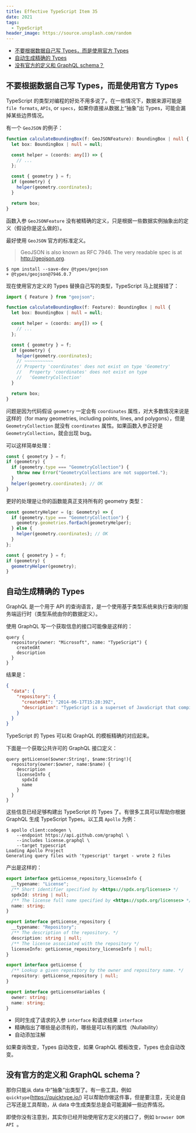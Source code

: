 ```yaml
---
title: Effective TypeScript Item 35
date: 2021
tags:
  - TypeScript
header_image: https://source.unsplash.com/random
---
```


- [不要根据数据自己写 Types，而是使用官方 Types](#不要根据数据自己写-types而是使用官方-types)
- [自动生成精确的 Types](#自动生成精确的-types)
- [没有官方的定义和 GraphQL schema？](#没有官方的定义和-graphql-schema)

## 不要根据数据自己写 Types，而是使用官方 Types

TypeScript 的类型对编程的好处不用多说了。在一些情况下，数据来源可能是 `file formats`, `APIs`, or `specs`，如果你直接从数据上“抽象”出 Types，可能会漏掉某些边界情况。

有一个 `GeoJSON` 的例子：

```ts
function calculateBoundingBox(f: GeoJSONFeature): BoundingBox | null {
  let box: BoundingBox | null = null;

  const helper = (coords: any[]) => {
    // ...
  };

  const { geometry } = f;
  if (geometry) {
    helper(geometry.coordinates);
  }

  return box;
}
```

函数入参 `GeoJSONFeature` 没有被精确的定义，只是根据一些数据实例抽象出的定义（假设你是这么做的）。

最好使用 `GeoJSON` 官方的标准定义。

> GeoJSON is also known as RFC 7946. The very readable spec is at <http://geojson.org>.

```shell
$ npm install --save-dev @types/geojson
+ @types/geojson@7946.0.7
```

现在使用官方定义的 Types 替换自己写的类型，TypeScript 马上就报错了：

```ts
import { Feature } from "geojson";

function calculateBoundingBox(f: Feature): BoundingBox | null {
  let box: BoundingBox | null = null;

  const helper = (coords: any[]) => {
    // ...
  };

  const { geometry } = f;
  if (geometry) {
    helper(geometry.coordinates);
    // ~~~~~~~~~~~
    // Property 'coordinates' does not exist on type 'Geometry'
    //   Property 'coordinates' does not exist on type
    //   'GeometryCollection'
  }

  return box;
}
```

问题是因为代码假设 `geometry` 一定会有 `coordinates` 属性，对大多数情况来说是这样的（for many geometries, including points, lines, and polygons），但是 `GeometryCollection` 就没有 `coordinates` 属性。如果函数入参正好是 `GeometryCollection`，就会出现 bug。

可以这样简单处理：

```ts
const { geometry } = f;
if (geometry) {
  if (geometry.type === "GeometryCollection") {
    throw new Error("GeometryCollections are not supported.");
  }
  helper(geometry.coordinates); // OK
}
```

更好的处理是让你的函数能真正支持所有的 geometry 类型：

```ts
const geometryHelper = (g: Geometry) => {
  if (geometry.type === "GeometryCollection") {
    geometry.geometries.forEach(geometryHelper);
  } else {
    helper(geometry.coordinates); // OK
  }
};

const { geometry } = f;
if (geometry) {
  geometryHelper(geometry);
}
```

## 自动生成精确的 Types

GraphQL 是一个用于 API 的查询语言，是一个使用基于类型系统来执行查询的服务端运行时（类型系统由你的数据定义）。

使用 GraphQL 写一个获取信息的接口可能像是这样的：

```
query {
  repository(owner: "Microsoft", name: "TypeScript") {
    createdAt
    description
  }
}
```

结果是：

```json
{
  "data": {
    "repository": {
      "createdAt": "2014-06-17T15:28:39Z",
      "description": "TypeScript is a superset of JavaScript that compiles to JavaScript."
    }
  }
}
```

TypeScript 的 Types 可以和 GraphQL 的模板精确的对应起来。

下面是一个获取公共许可的 GraphQL 接口定义：

```
query getLicense($owner:String!, $name:String!){
  repository(owner:$owner, name:$name) {
    description
    licenseInfo {
      spdxId
      name
    }
  }
}
```

这些信息已经足够构建出 TypeScript 的 Types 了。有很多工具可以帮助你根据 GraphQL 生成 TypeScript Types。以工具 `Apollo` 为例：

```shell
$ apollo client:codegen \
    --endpoint https://api.github.com/graphql \
    --includes license.graphql \
    --target typescript
Loading Apollo Project
Generating query files with 'typescript' target - wrote 2 files
```

产出是这样的：

```ts
export interface getLicense_repository_licenseInfo {
  __typename: "License";
  /** Short identifier specified by <https://spdx.org/licenses> */
  spdxId: string | null;
  /** The license full name specified by <https://spdx.org/licenses> */
  name: string;
}

export interface getLicense_repository {
  __typename: "Repository";
  /** The description of the repository. */
  description: string | null;
  /** The license associated with the repository */
  licenseInfo: getLicense_repository_licenseInfo | null;
}

export interface getLicense {
  /** Lookup a given repository by the owner and repository name. */
  repository: getLicense_repository | null;
}

export interface getLicenseVariables {
  owner: string;
  name: string;
}
```

- 同时生成了请求的入参 `interface` 和请求结果 `interface`
- 精确指出了哪些是必须有的，哪些是可以有的属性（Nullability）
- 自动添加注解

如果查询改变，Types 自动改变，如果 GraphQL 模板改变，Types 也会自动改变。

## 没有官方的定义和 GraphQL schema？

那你只能从 data 中“抽象”出类型了。有一些工具，例如 `quicktype`(<https://quicktype.io/>) 可以帮助你做这件事，但是要注意，无论是自己写还是工具帮助，从 data 中生成类型总是会可能漏掉一些边界情况。

即使你没有注意到，其实你已经开始使用官方定义的接口了，例如 `browser DOM API `。
